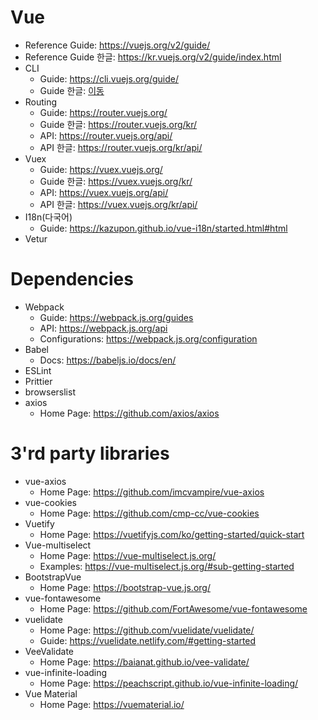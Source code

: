# Vue

- Reference Guide: <https://vuejs.org/v2/guide/>
- Reference Guide 한글: <https://kr.vuejs.org/v2/guide/index.html>
- CLI
  - Guide: <https://cli.vuejs.org/guide/>
  - Guide 한글: [이동](./02.Vue_CLI.md)
- Routing
  - Guide: <https://router.vuejs.org/>
  - Guide 한글: <https://router.vuejs.org/kr/>
  - API: <https://router.vuejs.org/api/>
  - API 한글: <https://router.vuejs.org/kr/api/>
- Vuex
  - Guide: <https://vuex.vuejs.org/>
  - Guide 한글: <https://vuex.vuejs.org/kr/>
  - API: <https://vuex.vuejs.org/api/>
  - API 한글: <https://vuex.vuejs.org/kr/api/>
- I18n(다국어)
  - Guide: <https://kazupon.github.io/vue-i18n/started.html#html>
- Vetur

# Dependencies

- Webpack
  - Guide: <https://webpack.js.org/guides>
  - API: <https://webpack.js.org/api>
  - Configurations: <https://webpack.js.org/configuration>
- Babel
  - Docs: <https://babeljs.io/docs/en/>
- ESLint
- Prittier
- browserslist
- axios
  - Home Page: <https://github.com/axios/axios>

# 3'rd party libraries

- vue-axios
  - Home Page: <https://github.com/imcvampire/vue-axios>
- vue-cookies
  - Home Page: <https://github.com/cmp-cc/vue-cookies>
- Vuetify
  - Home Page: <https://vuetifyjs.com/ko/getting-started/quick-start>
- Vue-multiselect
  - Home Page: <https://vue-multiselect.js.org/>
  - Examples: <https://vue-multiselect.js.org/#sub-getting-started>
- BootstrapVue
  - Home Page: <https://bootstrap-vue.js.org/>
- vue-fontawesome
  - Home Page: <https://github.com/FortAwesome/vue-fontawesome>
- vuelidate
  - Home Page: <https://github.com/vuelidate/vuelidate/>
  - Guide: <https://vuelidate.netlify.com/#getting-started>
- VeeValidate
  - Home Page: <https://baianat.github.io/vee-validate/>
- vue-infinite-loading
  - Home Page: <https://peachscript.github.io/vue-infinite-loading/>
- Vue Material
  - Home Page: <https://vuematerial.io/>
  
